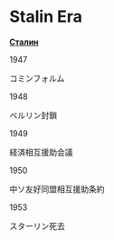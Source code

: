 # Stalin Era

[**Сталин**](Stalin%20Era%204dd46e400c0c4f918e9d8e87ac07c55b/%D0%A1%D1%82%D0%B0%D0%BB%D0%B8%D0%BD%20b5ae09fa13c84593b9242bc62a7d8d80.md)

1947

コミンフォルム

1948

ベルリン封鎖

1949

経済相互援助会議

1950

中ソ友好同盟相互援助条約

1953

スターリン死去